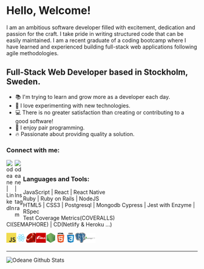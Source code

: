 # Hello, Welcome!

I am an ambitious software developer filled with excitement, dedication and passion for the craft. I take pride in writing structured code that
can be easily maintained. I am a recent graduate of a coding bootcamp where I have learned and experienced building full-stack web applications following agile methodologies.

## Full-Stack Web Developer based in Stockholm, Sweden.
- 📚 I'm trying to learn and grow more as a developer each day. 
- 🧪 I love experimenting with new technologies.
- 💻 There is no greater satisfaction than creating or contributing to a good software!
- 🤝 I enjoy pair programming.  
- 🔥 Passionate about providing quality a solution.

### Connect with me:
[<img align="left" alt="odeane | LinkedIn" width="22px" src="https://cdn.jsdelivr.net/npm/simple-icons@v3/icons/linkedin.svg" />][linkedin]
[<img align="left" alt="odeane | Instagram" width="22px" src="https://cdn.jsdelivr.net/npm/simple-icons@v3/icons/instagram.svg" />][instagram]

<br />

### Languages and Tools:

JavaScript | React | React Native <br/>
Ruby | Ruby on Rails | NodeJS <br/>
HTML5 | CSS3 | Postgresql | Mongodb 
Cypress | Jest with Enzyme | RSpec <br />
Test Coverage Metrics(COVERALLS) <br />
CI(SEMAPHORE) | CD(Netlify & Heroku ...)
<br/>

<img align="left" alt="JavaScript" width="26px" src="https://raw.githubusercontent.com/github/explore/80688e429a7d4ef2fca1e82350fe8e3517d3494d/topics/javascript/javascript.png" />
<img align="left" alt="React" width="26px" src="https://raw.githubusercontent.com/github/explore/80688e429a7d4ef2fca1e82350fe8e3517d3494d/topics/react/react.png" />
<img align="left" alt="Ruby" width="26px" src="https://raw.githubusercontent.com/github/explore/80688e429a7d4ef2fca1e82350fe8e3517d3494d/topics/ruby/ruby.png" />
<img align="left" alt="Rails" width="26px" src="https://raw.githubusercontent.com/github/explore/80688e429a7d4ef2fca1e82350fe8e3517d3494d/topics/rails/rails.png" />
<img align="left" alt="Nodejs" width="26px" src="https://raw.githubusercontent.com/github/explore/80688e429a7d4ef2fca1e82350fe8e3517d3494d/topics/nodejs/nodejs.png" />
<img align="left" alt="HTML5" width="26px" src="https://raw.githubusercontent.com/github/explore/80688e429a7d4ef2fca1e82350fe8e3517d3494d/topics/html/html.png" />
<img align="left" alt="CSS3" width="26px" src="https://raw.githubusercontent.com/github/explore/80688e429a7d4ef2fca1e82350fe8e3517d3494d/topics/css/css.png" />
<img align="left" alt="Postgresql" width="26px" src="https://raw.githubusercontent.com/github/explore/80688e429a7d4ef2fca1e82350fe8e3517d3494d/topics/postgresql/postgresql.png" />
<img align="left" alt="Mongodb" width="26px" src="https://raw.githubusercontent.com/github/explore/80688e429a7d4ef2fca1e82350fe8e3517d3494d/topics/mongodb/mongodb.png" />

<br />
<br />

---
<img align="left" alt="Odeane Github Stats" src="https://github-readme-stats.vercel.app/api?username=odeane&show_icons=true&hide_border=true&theme=tokyonight" />



[instagram]: https://www.instagram.com/king_croney/
[linkedin]: https://www.linkedin.com/in/odeane-croney-2584471b2/
